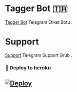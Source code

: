# Tagger Bot 🇹🇷
[Tagger Bot](https://t.me/VipTaggerBot) Telegram Etiket Botu .

# Support 
[Support](https://t.me/ProTubeSupport) Telegram Support Grub .

### 🚀 Deploy to heroku
[![Deploy](https://www.herokucdn.com/deploy/button.svg)](https://heroku.com/deploy?template=https://github.com/mertece9/Tagger)
-









